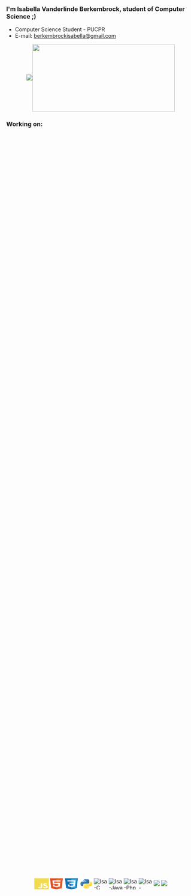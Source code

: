 <body>
  
  ### I'm Isabella Vanderlinde Berkembrock, student of Computer Science ;)

- Computer Science Student - PUCPR
- E-mail: berkembrockisabella@gmail.com

<div style="display: flex; align-items: center; justify-content: center;">
  <picture>
  <source
    srcset="https://github-readme-stats.vercel.app/api?username=isabella1709&show_icons=true&theme=vision-friendly-dark"
    media="(prefers-color-scheme: dark)"
    height= "180cm"
    width="480cm"
  />
  <source
    srcset="https://github-readme-stats.vercel.app/api?username=isabella1709&show_icons=true"
    media="(prefers-color-scheme: dark), (prefers-color-scheme: no-preference)"
  />
  <img src="https://github-readme-stats.vercel.app/api?username=isabella1709&show_icons=true" />
</picture>
  <img height= "180cm" width="380cm"  src="https://github-readme-stats.vercel.app/api/top-langs/?username=isabella1709&layout=compact&theme=vision-friendly-dark"/>
</div>

### Working on:

<div style="display: flex; align-items: center; justify-content: center; height: 100vh; margin: 0;"><br>
  <img align="center" alt="Isa-Js" height="30" width="40" src="https://raw.githubusercontent.com/devicons/devicon/master/icons/javascript/javascript-plain.svg">
  <img align="center" alt="Isa-Ts" height="30" width="40" src="https://raw.githubusercontent.com/devicons/devicon/master/icons/html5/html5-original.svg">
  <img align="center" alt="Isa-CSS" height="30" width="40" src="https://raw.githubusercontent.com/devicons/devicon/master/icons/css3/css3-original.svg">
  <img align="center" alt="Isa-Python" height="30" width="40" src="https://raw.githubusercontent.com/devicons/devicon/master/icons/python/python-original.svg">
    <img align="center" alt="Isa-C" height="30" width="40" <link rel="stylesheet" type='text/css' 
src="https://cdn.jsdelivr.net/gh/devicons/devicon@latest/icons/c/c-original.svg" />
    <img align="center" alt="Isa-Java" height="30" width="40" <link rel="stylesheet" type='text/css' src="https://cdn.jsdelivr.net/gh/devicons/devicon@latest/icons/java/java-original.svg" />
    <img align="center" alt="Isa-Php" height="30" width="40" <link rel="stylesheet" type='text/css' src="https://cdn.jsdelivr.net/gh/devicons/devicon@latest/icons/php/php-original.svg" />
    <img align="center" alt="Isa-Mysql" height="30" width="40" <link rel="stylesheet" type='text/css' src="https://cdn.jsdelivr.net/gh/devicons/devicon@latest/icons/mysql/mysql-original-wordmark.svg" />
     
 ##

 <div> 
  <a href = "mailto: isabellavanderlinde@gmail.com"><img src="https://img.shields.io/badge/-Gmail-%23333?style=for-the-badge&logo=outlook&logoColor=white" target="_blank"></a>
  <a href="[https://www.linkedin.com/in/ana-fl%C3%A1via-martins-dos-santos-058104281/](https://www.linkedin.com/in/isabella-vanderlinde-berkembrock-023043269/)" target="_blank"><img src="https://img.shields.io/badge/-LinkedIn-%230077B5?style=for-the-badge&logo=linkedin&logoColor=white" target="_blank"></a> 
</body>



